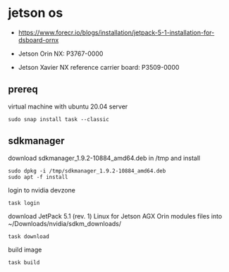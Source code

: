 
# jetson os 

- https://www.forecr.io/blogs/installation/jetpack-5-1-installation-for-dsboard-ornx


- Jetson Orin NX: P3767-0000
- Jetson Xavier NX reference carrier board: P3509-0000 


## prereq

virtual machine with ubuntu 20.04 server

```
sudo snap install task --classic

```


## sdkmanager

download sdkmanager_1.9.2-10884_amd64.deb in /tmp and install
```
sudo dpkg -i /tmp/sdkmanager_1.9.2-10884_amd64.deb
sudo apt -f install
```

login to nvidia devzone
```
task login
```

download JetPack 5.1 (rev. 1) Linux for Jetson AGX Orin modules files into ~/Downloads/nvidia/sdkm_downloads/
```
task download
```

build image
```
task build
```



